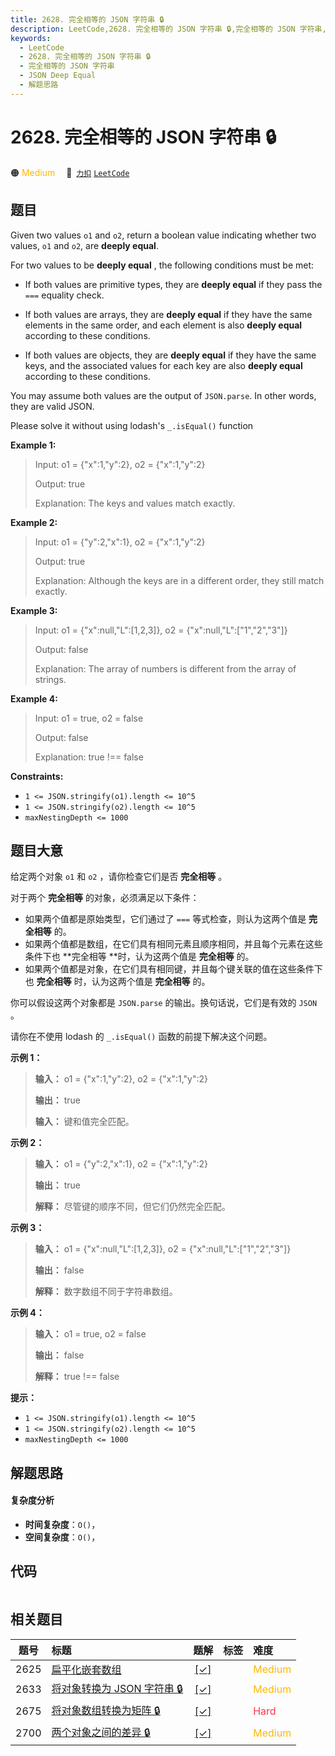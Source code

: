 ```yaml
---
title: 2628. 完全相等的 JSON 字符串 🔒
description: LeetCode,2628. 完全相等的 JSON 字符串 🔒,完全相等的 JSON 字符串,JSON Deep Equal,解题思路
keywords:
  - LeetCode
  - 2628. 完全相等的 JSON 字符串 🔒
  - 完全相等的 JSON 字符串
  - JSON Deep Equal
  - 解题思路
---
```


# 2628. 完全相等的 JSON 字符串 🔒

🟠 <font color=#ffb800>Medium</font>&emsp; 🔗&ensp;[`力扣`](https://leetcode.cn/problems/json-deep-equal) [`LeetCode`](https://leetcode.com/problems/json-deep-equal)

## 题目

Given two values `o1` and `o2`, return a boolean value indicating whether two
values, `o1` and `o2`, are **deeply equal**.

For two values to be **deeply equal** , the following conditions must be met:

  * If both values are primitive types, they are **deeply equal** if they pass the `===` equality check.

  * If both values are arrays, they are **deeply equal** if they have the same elements in the same order, and each element is also **deeply equal** according to these conditions.

  * If both values are objects, they are **deeply equal** if they have the same keys, and the associated values for each key are also **deeply equal** according to these conditions.

You may assume both values are the output of `JSON.parse`. In other words,
they are valid JSON.

Please solve it without using lodash's `_.isEqual()` function



**Example 1:**

> Input: o1 = {"x":1,"y":2}, o2 = {"x":1,"y":2}
> 
> Output: true
> 
> Explanation: The keys and values match exactly.

**Example 2:**

> Input: o1 = {"y":2,"x":1}, o2 = {"x":1,"y":2}
> 
> Output: true
> 
> Explanation: Although the keys are in a different order, they still match exactly.

**Example 3:**

> Input: o1 = {"x":null,"L":[1,2,3]}, o2 = {"x":null,"L":["1","2","3"]}
> 
> Output: false
> 
> Explanation: The array of numbers is different from the array of strings.

**Example 4:**

> Input: o1 = true, o2 = false
> 
> Output: false
> 
> Explanation: true !== false



**Constraints:**

  * `1 <= JSON.stringify(o1).length <= 10^5`
  * `1 <= JSON.stringify(o2).length <= 10^5`
  * `maxNestingDepth <= 1000`


## 题目大意

给定两个对象 `o1` 和 `o2` ，请你检查它们是否 **完全相等** 。

对于两个 **完全相等** 的对象，必须满足以下条件：

  * 如果两个值都是原始类型，它们通过了 `===` 等式检查，则认为这两个值是 **完全相等** 的。
  * 如果两个值都是数组，在它们具有相同元素且顺序相同，并且每个元素在这些条件下也 **完全相等  **时，认为这两个值是 **完全相等**  的。
  * 如果两个值都是对象，在它们具有相同键，并且每个键关联的值在这些条件下也 **完全相等** 时，认为这两个值是 **完全相等** 的。

你可以假设这两个对象都是 `JSON.parse` 的输出。换句话说，它们是有效的 `JSON` 。

请你在不使用 lodash 的 `_.isEqual()` 函数的前提下解决这个问题。



**示例 1：**

> 
> 
> 
> 
> 
> **输入：** o1 = {"x":1,"y":2}, o2 = {"x":1,"y":2}
> 
> **输出：** true
> 
> **输入：** 键和值完全匹配。
> 
> 

**示例 2：**

> 
> 
> 
> 
> 
> **输入：** o1 = {"y":2,"x":1}, o2 = {"x":1,"y":2}
> 
> **输出：** true
> 
> **解释：** 尽管键的顺序不同，但它们仍然完全匹配。
> 
> 

**示例 3：**

> 
> 
> 
> 
> 
> **输入：** o1 = {"x":null,"L":[1,2,3]}, o2 = {"x":null,"L":["1","2","3"]}
> 
> **输出：** false
> 
> **解释：** 数字数组不同于字符串数组。
> 
> 

**示例 4：**

> 
> 
> 
> 
> 
> **输入：** o1 = true, o2 = false
> 
> **输出：** false
> 
> **解释：** true !== false



**提示：**

  * `1 <= JSON.stringify(o1).length <= 10^5`
  * `1 <= JSON.stringify(o2).length <= 10^5`
  * `maxNestingDepth <= 1000`


## 解题思路

#### 复杂度分析

- **时间复杂度**：`O()`，
- **空间复杂度**：`O()`，

## 代码

```javascript

```

## 相关题目

<!-- prettier-ignore -->
| 题号 | 标题 | 题解 | 标签 | 难度 |
| :------: | :------ | :------: | :------ | :------ |
| 2625 | [扁平化嵌套数组](https://leetcode.com/problems/flatten-deeply-nested-array) | [[✓]](/problem/2625.md) |  | <font color=#ffb800>Medium</font> |
| 2633 | [将对象转换为 JSON 字符串 🔒](https://leetcode.com/problems/convert-object-to-json-string) | [[✓]](/problem/2633.md) |  | <font color=#ffb800>Medium</font> |
| 2675 | [将对象数组转换为矩阵 🔒](https://leetcode.com/problems/array-of-objects-to-matrix) | [[✓]](/problem/2675.md) |  | <font color=#ff334b>Hard</font> |
| 2700 | [两个对象之间的差异 🔒](https://leetcode.com/problems/differences-between-two-objects) | [[✓]](/problem/2700.md) |  | <font color=#ffb800>Medium</font> |